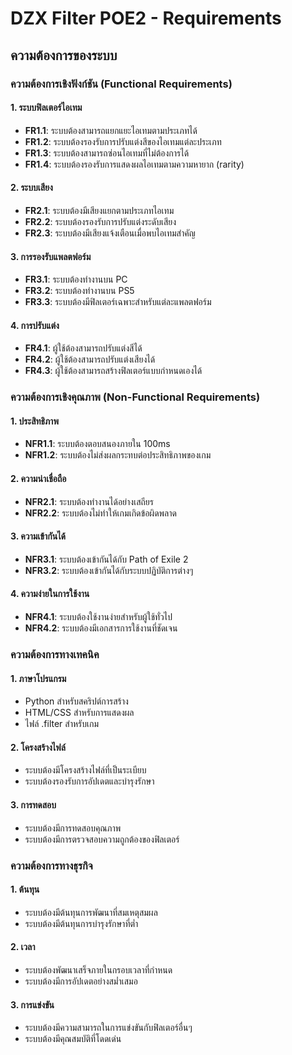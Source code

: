 # DZX Filter POE2 - Requirements

## ความต้องการของระบบ

### ความต้องการเชิงฟังก์ชัน (Functional Requirements)

#### 1. ระบบฟิลเตอร์ไอเทม
- **FR1.1**: ระบบต้องสามารถแยกแยะไอเทมตามประเภทได้
- **FR1.2**: ระบบต้องรองรับการปรับแต่งสีของไอเทมแต่ละประเภท
- **FR1.3**: ระบบต้องสามารถซ่อนไอเทมที่ไม่ต้องการได้
- **FR1.4**: ระบบต้องรองรับการแสดงผลไอเทมตามความหายาก (rarity)

#### 2. ระบบเสียง
- **FR2.1**: ระบบต้องมีเสียงแยกตามประเภทไอเทม
- **FR2.2**: ระบบต้องรองรับการปรับแต่งระดับเสียง
- **FR2.3**: ระบบต้องมีเสียงแจ้งเตือนเมื่อพบไอเทมสำคัญ

#### 3. การรองรับแพลตฟอร์ม
- **FR3.1**: ระบบต้องทำงานบน PC
- **FR3.2**: ระบบต้องทำงานบน PS5
- **FR3.3**: ระบบต้องมีฟิลเตอร์เฉพาะสำหรับแต่ละแพลตฟอร์ม

#### 4. การปรับแต่ง
- **FR4.1**: ผู้ใช้ต้องสามารถปรับแต่งสีได้
- **FR4.2**: ผู้ใช้ต้องสามารถปรับแต่งเสียงได้
- **FR4.3**: ผู้ใช้ต้องสามารถสร้างฟิลเตอร์แบบกำหนดเองได้

### ความต้องการเชิงคุณภาพ (Non-Functional Requirements)

#### 1. ประสิทธิภาพ
- **NFR1.1**: ระบบต้องตอบสนองภายใน 100ms
- **NFR1.2**: ระบบต้องไม่ส่งผลกระทบต่อประสิทธิภาพของเกม

#### 2. ความน่าเชื่อถือ
- **NFR2.1**: ระบบต้องทำงานได้อย่างเสถียร
- **NFR2.2**: ระบบต้องไม่ทำให้เกมเกิดข้อผิดพลาด

#### 3. ความเข้ากันได้
- **NFR3.1**: ระบบต้องเข้ากันได้กับ Path of Exile 2
- **NFR3.2**: ระบบต้องเข้ากันได้กับระบบปฏิบัติการต่างๆ

#### 4. ความง่ายในการใช้งาน
- **NFR4.1**: ระบบต้องใช้งานง่ายสำหรับผู้ใช้ทั่วไป
- **NFR4.2**: ระบบต้องมีเอกสารการใช้งานที่ชัดเจน

### ความต้องการทางเทคนิค

#### 1. ภาษาโปรแกรม
- Python สำหรับสคริปต์การสร้าง
- HTML/CSS สำหรับการแสดงผล
- ไฟล์ .filter สำหรับเกม

#### 2. โครงสร้างไฟล์
- ระบบต้องมีโครงสร้างไฟล์ที่เป็นระเบียบ
- ระบบต้องรองรับการอัปเดตและบำรุงรักษา

#### 3. การทดสอบ
- ระบบต้องมีการทดสอบคุณภาพ
- ระบบต้องมีการตรวจสอบความถูกต้องของฟิลเตอร์

### ความต้องการทางธุรกิจ

#### 1. ต้นทุน
- ระบบต้องมีต้นทุนการพัฒนาที่สมเหตุสมผล
- ระบบต้องมีต้นทุนการบำรุงรักษาที่ต่ำ

#### 2. เวลา
- ระบบต้องพัฒนาเสร็จภายในกรอบเวลาที่กำหนด
- ระบบต้องมีการอัปเดตอย่างสม่ำเสมอ

#### 3. การแข่งขัน
- ระบบต้องมีความสามารถในการแข่งขันกับฟิลเตอร์อื่นๆ
- ระบบต้องมีคุณสมบัติที่โดดเด่น
